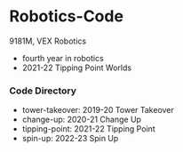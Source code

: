 # Robotics-Code
9181M, VEX Robotics
- fourth year in robotics
- 2021-22 Tipping Point Worlds 

### Code Directory
- tower-takeover: 2019-20 Tower Takeover
- change-up: 2020-21 Change Up
- tipping-point: 2021-22 Tipping Point
- spin-up: 2022-23 Spin Up
